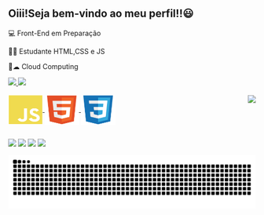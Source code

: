 ## Oiii!Seja bem-vindo ao meu perfil!!😃

💻 Front-End em Preparação

👨‍💻 Estudante HTML,CSS e JS

🚀☁ Cloud Computing

<div>
  <a href="https://github.com/louisebatistuta">
  <img height="180em" src="https://github-readme-stats.vercel.app/api?username=louisebatistuta&show_icons=true&theme=radical&include_all_commits=true&count_private=true"/>
  <img height="170em" src="https://github-readme-stats.vercel.app/api/top-langs/?username=louisebatistuta&layout=compact&langs_count=7&theme=radical"/>
  </div>
<div style="display: inline_block"><br>
  <img align="center" alt="Louise-Js" height="60" width="70" src="https://raw.githubusercontent.com/devicons/devicon/master/icons/javascript/javascript-plain.svg">
  <img align="center" alt="Louise-HTML" height="60" width="70" src="https://raw.githubusercontent.com/devicons/devicon/master/icons/html5/html5-original.svg">
  <img align="center" alt="Louise-CSS" height="60" width="70" src="https://raw.githubusercontent.com/devicons/devicon/master/icons/css3/css3-original.svg"><img 
  <img align="right"Louise-Anime" src="https://i.picasion.com/pic91/0f68065344a6e64d34c340a818a775af.gif"
  
  
 
                                                                                                        
  </div>                                   
  
 ##
<div> 
  <a href="https://www.instagram.com/louise.batistuta/" target="_blank"><img src="https://img.shields.io/badge/-Instagram-%23E4405F?style=for-the-badge&logo=instagram&logoColor=white" target="_blank"></a>
 	<a href="https://www.facebook.com/louise.batistuta/" target="_blank"><img src="https://img.shields.io/badge/Facebook-1877F2?style=for-the-badge&logo=facebook&logoColor=white" target="_blank"></a>
  <a href = "mailto:louise.batistuta@gmail.com"><img src="https://img.shields.io/badge/-Gmail-%23333?style=for-the-badge&logo=gmail&logoColor=white" target="_blank"></a>
  <a href="https://www.linkedin.com/in/louisebatistuta/" target="_blank"><img src="https://img.shields.io/badge/-LinkedIn-%230077B5?style=for-the-badge&logo=linkedin&logoColor=white" target="_blank"></a> 
  
 
 ![Snake animation](https://github.com/louisebatistuta/louisebatistuta/blob/output/github-contribution-grid-snake.svg)
 
 
</div>

